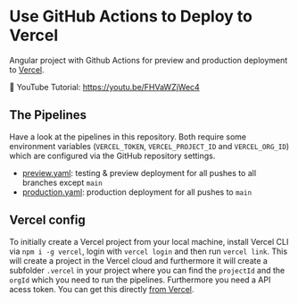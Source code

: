 # Use GitHub Actions to Deploy to Vercel

Angular project with Github Actions for preview and production deployment to [Vercel](https://vercel.com).

🍿 YouTube Tutorial: https://youtu.be/FHVaWZjWec4

## The Pipelines

Have a look at the pipelines in this repository. Both require some environment variables (`VERCEL_TOKEN`, `VERCEL_PROJECT_ID` and `VERCEL_ORG_ID`) which are configured via the GitHub repository settings.

- [preview.yaml](.github/workflows/preview.yaml): testing & preview deployment for all pushes to all branches except `main`
- [production.yaml](.github/workflows/production.yaml): production deployment for all pushes to `main`

## Vercel config

To initially create a Vercel project from your local machine, install Vercel CLI via `npm i -g vercel`, login with `vercel login` and then run `vercel link`. This will create a project in the Vercel cloud and furthermore it will create a subfolder `.vercel` in your project where you can find the `projectId` and the `orgId` which you need to run the pipelines. Furthermore you need a API acess token. You can get this directly [from Vercel](https://vercel.com/account/tokens).
